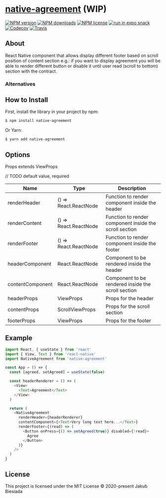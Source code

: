 # [native-agreement](https://github.com/native-ly/native-agreement) (WIP)

[![NPM version](https://img.shields.io/npm/v/native-agreement?style=flat-square)](https://www.npmjs.com/package/native-agreement)
[![NPM downloads](https://img.shields.io/npm/dm/native-agreement?style=flat-square)](https://www.npmjs.com/package/native-agreement)
[![NPM license](https://img.shields.io/npm/l/native-agreement?style=flat-square)](https://www.npmjs.com/package/native-agreement)
[![run in expo snack](https://img.shields.io/badge/Run%20in%20Snack-4630EB?style=flat-square&logo=EXPO&labelColor=FFF&logoColor=000)](https://snack.expo.io/@jbiesiada/native-agreement)
[![Codecov](https://img.shields.io/codecov/c/github/native-ly/native-agreement?style=flat-square)](https://codecov.io/gh/native-ly/native-agreement)
[![Travis](https://img.shields.io/travis/native-ly/native-agreement/master?style=flat-square)](https://travis-ci.org/native-ly/native-agreement)

## About

React Native component that allows display different footer based on scroll position of content section e.g.: if you want to display agreement you will be able to render different button or disable it until user read (scroll to bottom) section with the contract.

### Alternatives

## How to Install

First, install the library in your project by npm:

```sh
$ npm install native-agreement
```

Or Yarn:

```sh
$ yarn add native-agreement
```

## Options

Props extends ViewProps

// TODO default value, required

| Name             | Type                  | Description                                            |
| ---------------- | --------------------- | ------------------------------------------------------ |
| renderHeader     | () => React.ReactNode | Function to render component inside the header         |
| renderContent    | () => React.ReactNode | Function to render component inside the scroll section |
| renderFooter     | () => React.ReactNode | Function to render component inside the footer         |
| headerComponent  | React.ReactNode       | Component to be rendered inside the header             |
| contentComponent | React.ReactNode       | Component to be rendered inside the scroll section     |
| headerProps      | ViewProps             | Props for the header                                   |
| contentProps     | ScrollViewProps       | Props for the scroll section                           |
| footerProps      | ViewProps             | Props for the footer                                   |

## Example

```js
import React, { useState } from 'react'
import { View, Text } from 'react-native'
import NativeAgreement from 'native-agreement'

const App = () => {
  const [agreed, setAgreed] = useState(false)

  const headerRenderer = () => (
    <View>
      <Text>Agreement</Text>
    </View>
  )

  return (
    <NativeAgreement
      renderHeader={headerRenderer}
      contentComponent={<Text>Very long text here...</Text>}
      renderFooter={(read) => (
        <Button onPress={() => setAgreed(true)} disabled={!read}>
          Agree
        </Button>
      )}
    />
  )
}
```

## License

This project is licensed under the MIT License © 2020-present Jakub Biesiada
